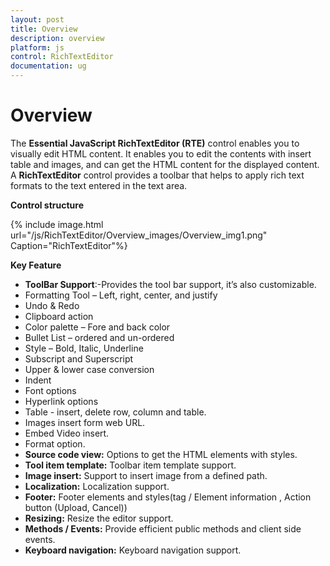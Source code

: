 ```yaml
---
layout: post
title: Overview
description: overview
platform: js
control: RichTextEditor
documentation: ug
---
```


# Overview

The **Essential JavaScript RichTextEditor (RTE)** control enables you to visually edit HTML content. It enables you to edit the contents with insert table and images, and can get the HTML content for the displayed content. A **RichTextEditor** control provides a toolbar that helps to apply rich text formats to the text entered in the text area.  

**Control structure**

{% include image.html url="/js/RichTextEditor/Overview_images/Overview_img1.png" Caption="RichTextEditor"%}

**Key Feature**

* **ToolBar Support**:-Provides the tool bar support, it’s also customizable.
* Formatting Tool – Left, right, center, and justify
* Undo & Redo
* Clipboard action
* Color palette – Fore and back color
* Bullet List – ordered and un-ordered
* Style – Bold, Italic, Underline
* Subscript and Superscript 
* Upper & lower case conversion
* Indent
* Font options
* Hyperlink options
* Table - insert, delete row, column and table.
* Images insert form web URL.
* Embed Video insert.
* Format option.
* **Source code view:** Options to get the HTML elements with styles.
* **Tool item template:** Toolbar item template support.
* **Image insert:** Support to insert image from a defined path.
* **Localization:** Localization support. 
* **Footer:** Footer elements and styles(tag / Element information , Action button (Upload, Cancel))
* **Resizing:** Resize the editor support. 
* **Methods / Events:** Provide efficient public methods and client side events.
* **Keyboard navigation:** Keyboard navigation support.



